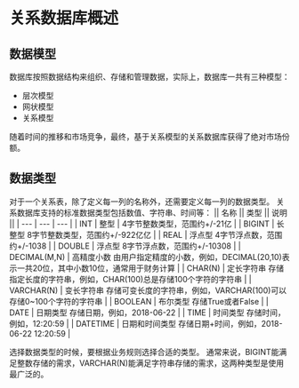 # 关系数据库概述

## 数据模型
数据库按照数据结构来组织、存储和管理数据，实际上，数据库一共有三种模型：
- 层次模型
- 网状模型
- 关系模型

随着时间的推移和市场竞争，最终，基于关系模型的关系数据库获得了绝对市场份额。

## 数据类型
对于一个关系表，除了定义每一列的名称外，还需要定义每一列的数据类型。
关系数据库支持的标准数据类型包括数值、字符串、时间等：
|| 名称	|| 类型	|| 说明 ||
| --- | --- | --- |
| INT	| 整型	| 4字节整数类型，范围约+/-21亿 |
| BIGINT	| 长整型	8字节整数类型，范围约+/-922亿亿 |
| REAL	| 浮点型	4字节浮点数，范围约+/-1038 |
| DOUBLE	| 浮点型	8字节浮点数，范围约+/-10308 |
| DECIMAL(M,N)	| 高精度小数	由用户指定精度的小数，例如，DECIMAL(20,10)表示一共20位，其中小数10位，通常用于财务计算 |
| CHAR(N)	| 定长字符串	存储指定长度的字符串，例如，CHAR(100)总是存储100个字符的字符串 |
| VARCHAR(N)	| 变长字符串	存储可变长度的字符串，例如，VARCHAR(100)可以存储0~100个字符的字符串 |
| BOOLEAN	| 布尔类型	存储True或者False |
| DATE	| 日期类型	存储日期，例如，2018-06-22 |
| TIME	| 时间类型	存储时间，例如，12:20:59 |
| DATETIME	| 日期和时间类型	存储日期+时间，例如，2018-06-22 12:20:59 |

选择数据类型的时候，要根据业务规则选择合适的类型。
通常来说，BIGINT能满足整数存储的需求，VARCHAR(N)能满足字符串存储的需求，这两种类型是使用最广泛的。
